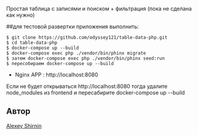 Простая таблица с записями и поиском + фильтрация (пока не сделана как нужно)

##для тестовой развертки приложения выполнить:

    $ git clone https://github.com/odyssey121/table-data-php.git
    $ cd table-data-php
    $ docker-compose up --build
    $ docker-compose exec php ./vendor/bin/phinx migrate
    $ затем docker-compose exec php ./vendor/bin/phinx seed:run
    $ пересобираем docker-compose up --build 

  
 - Nginx APP : http://localhost:8080

 Если не будет открываться http://localhost:8080 тогда
 удалите node_modules из frontend и пересабирите docker-compose up --build


## Автор

[Alexey Shirnin](https://github.com/odyssey121/)
